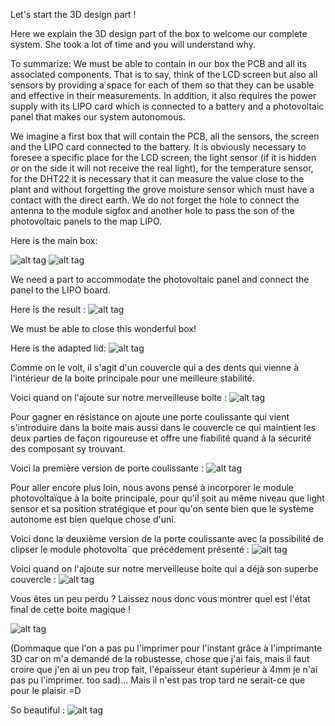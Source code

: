 Let's start the 3D design part !

Here we explain the 3D design part of the box to welcome our complete system.
She took a lot of time and you will understand why.

To summarize: We must be able to contain in our box the PCB and all its associated components.
That is to say, think of the LCD screen but also all sensors by providing a space for each of them so that they can be usable and effective in their measurements. In addition, it also requires the power supply with its LIPO card which is connected to a battery and a photovoltaic panel that makes our system autonomous.

We imagine a first box that will contain the PCB, all the sensors, the screen and the LIPO card connected to the battery. It is obviously necessary to foresee a specific place for the LCD screen, the light sensor (if it is hidden or on the side it will not receive the real light), for the temperature sensor, for the DHT22 it is necessary that it can measure the value close to the plant and without forgetting the grove moisture sensor which must have a contact with the direct earth. We do not forget the hole to connect the antenna to the module sigfox and another hole to pass the son of the photovoltaic panels to the map LIPO.

Here is the main box: 

![alt tag](https://user-images.githubusercontent.com/35667679/35530665-0abfb5c0-0535-11e8-995c-07c20b71ea93.PNG)
![alt tag](https://user-images.githubusercontent.com/35667679/35531490-71fbe3ba-0537-11e8-9864-bb478fc39888.PNG)

We need a part to accommodate the photovoltaic panel and connect the panel to the LIPO board.

Here is the result :
![alt tag](https://user-images.githubusercontent.com/35667679/35531776-4ddafa2e-0538-11e8-8831-26dc84bb5c5b.PNG)

We must be able to close this wonderful box!

Here is the adapted lid:
![alt tag](https://user-images.githubusercontent.com/35667679/35532142-7ca3a53a-0539-11e8-80ba-907d11b666de.PNG)

Comme on le voit, il s'agit d'un couvercle qui a des dents qui vienne à l'intérieur de la boite principale pour une meilleure stabilité. 

Voici quand on l'ajoute sur notre merveilleuse boite :
![alt tag](https://user-images.githubusercontent.com/35667679/35532888-0e64d7ee-053c-11e8-90fd-a888de07c977.PNG)

Pour gagner en résistance on ajoute une porte coulissante qui vient s'introduire dans la boite mais aussi dans le couvercle ce qui maintient les deux parties de façon rigoureuse et offre une fiabilité quand à la sécurité des composant sy trouvant.

Voici la première version de porte coulissante :
![alt tag](https://user-images.githubusercontent.com/35667679/35532371-4f1e9862-053a-11e8-88d3-3174d1138ba3.PNG)

Pour aller encore plus loin, nous avons pensé à incorporer le module photovoltaïque à la boite principale, pour qu'il soit au même niveau que light sensor et sa position stratégique et pour qu'on sente bien que le système autonome est bien quelque chose d'uni. 

Voici donc la deuxième version de la porte coulissante avec la possibilité de clipser le module photovolta¨que précédement présenté : 
![alt tag](https://user-images.githubusercontent.com/35667679/35532694-610a4d86-053b-11e8-8ecc-6396fa2b6ee1.PNG)

Voici quand on l'ajoute sur notre merveilleuse boite qui a déjà son superbe couvercle :
![alt tag](https://user-images.githubusercontent.com/35667679/35533053-98336fbc-053c-11e8-9b01-ee953cce95c7.PNG)


Vous êtes un peu perdu ? 
Laissez nous donc vous montrer quel est l'état final de cette boite magique ! 

![alt tag](https://user-images.githubusercontent.com/35667679/35533332-77cc3dd4-053d-11e8-9642-d9f829506e56.PNG)

(Dommaque que l'on a pas pu l'imprimer pour l'instant grâce à l'imprimante 3D car on m'a demandé de la robustesse, chose que j'ai fais, mais il faut croire que j'en ai un peu trop fait, l'épaisseur étant supérieur à 4mm je n'ai pas pu l'imprimer. too sad)... Mais il n'est pas trop tard ne serait-ce que pour le plaisir =D

So beautiful :
![alt tag](https://user-images.githubusercontent.com/35667679/35533405-b8da5374-053d-11e8-9421-3c88a7efa94d.PNG)


